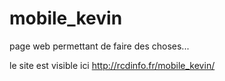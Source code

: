 mobile_kevin
============

page web permettant de faire des choses...


le site est visible ici <a href="http://rcdinfo.fr/mobile_kevin/">http://rcdinfo.fr/mobile_kevin/</a>